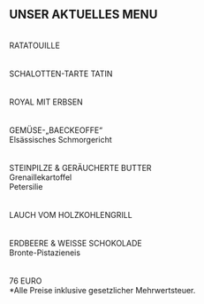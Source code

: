 ## UNSER AKTUELLES MENU  
<br>
RATATOUILLE<br/>
 <br/>
<br/>
SCHALOTTEN-TARTE TATIN<br/>
 <br/>
<br/>
ROYAL MIT ERBSEN<br/>
 <br/>
<br/>
GEMÜSE-„BAECKEOFFE“<br/>
Elsässisches Schmorgericht<br/>
 <br/>
<br/>
STEINPILZE & GERÄUCHERTE BUTTER <br/>
Grenaillekartoffel<br/>
Petersilie<br/>
 <br/>
<br/>
LAUCH VOM HOLZKOHLENGRILL<br/>
 <br/>
<br/>
ERDBEERE & WEISSE SCHOKOLADE <br/>
Bronte-Pistazieneis<br/>
 <br/>
<br/>
76 EURO
<br>
*Alle Preise inklusive gesetzlicher Mehrwertsteuer.
